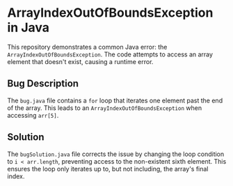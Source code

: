 # ArrayIndexOutOfBoundsException in Java

This repository demonstrates a common Java error: the `ArrayIndexOutOfBoundsException`. The code attempts to access an array element that doesn't exist, causing a runtime error.

## Bug Description

The `bug.java` file contains a `for` loop that iterates one element past the end of the array. This leads to an `ArrayIndexOutOfBoundsException` when accessing `arr[5]`.

## Solution

The `bugSolution.java` file corrects the issue by changing the loop condition to `i < arr.length`, preventing access to the non-existent sixth element.  This ensures the loop only iterates up to, but not including, the array's final index.